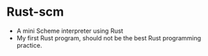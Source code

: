 
# Rust-scm

* A mini Scheme interpreter using Rust
* My first Rust program, should not be the best Rust programming practice.
